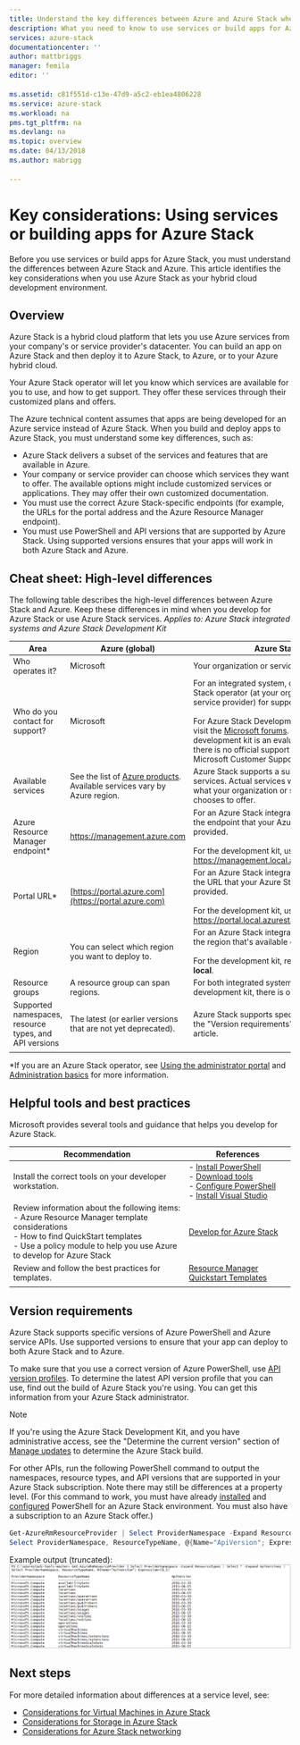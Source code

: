 ```yaml
---
title: Understand the key differences between Azure and Azure Stack when using services and building apps| Microsoft Docs
description: What you need to know to use services or build apps for Azure Stack.
services: azure-stack
documentationcenter: ''
author: mattbriggs
manager: femila
editor: ''

ms.assetid: c81f551d-c13e-47d9-a5c2-eb1ea4806228
ms.service: azure-stack
ms.workload: na
pms.tgt_pltfrm: na
ms.devlang: na
ms.topic: overview
ms.date: 04/13/2018
ms.author: mabrigg

---
```

# Key considerations: Using services or building apps for Azure Stack

Before you use services or build apps for Azure Stack, you must understand the differences between Azure Stack and Azure. This article identifies the key considerations when you use Azure Stack as your hybrid cloud development environment.

## Overview

Azure Stack is a hybrid cloud platform that lets you use Azure services from your company's or service provider's datacenter. You can build an app on Azure Stack and then deploy it to Azure Stack, to Azure, or to your Azure hybrid cloud.

Your Azure Stack operator will let you know which services are available for you to use, and how to get support. They offer these services through their customized plans and offers.

The Azure technical content assumes that apps are being developed for an Azure service instead of Azure Stack. When you build and deploy apps to Azure Stack, you must understand some key differences, such as:

* Azure Stack delivers a subset of the services and features that are available in Azure.
* Your company or service provider can choose which services they want to offer. The available options might include customized services or applications. They may offer their own customized documentation.
* You must use the correct Azure Stack-specific endpoints (for example, the URLs for the portal address and the Azure Resource Manager endpoint).
* You must use PowerShell and API versions that are supported by Azure Stack. Using supported versions ensures that your apps will work in both Azure Stack and Azure.

## Cheat sheet: High-level differences

The following table describes the high-level differences between Azure Stack and Azure. Keep these differences in mind when you develop for Azure Stack or use Azure Stack services.
*Applies to: Azure Stack integrated systems and Azure Stack Development Kit*

| Area | Azure (global) | Azure Stack |
| -------- | ------------- | ----------|
| Who operates it? | Microsoft | Your organization or service provider.|
| Who do you contact for support? | Microsoft | For an integrated system, contact your Azure Stack operator (at your organization or service provider) for support.<br><br>For Azure Stack Development Kit support, visit the [Microsoft forums](https://social.msdn.microsoft.com/Forums/home?forum=azurestack). Because the development kit is an evaluation environment, there is no official support offered through Microsoft Customer Support Services (CSS).
| Available services | See the list of [Azure products](https://azure.microsoft.com/services/?b=17.04b). Available services vary by Azure region. | Azure Stack supports a subset of Azure services. Actual services will vary based on what your organization or service provider chooses to offer.
| Azure Resource Manager endpoint* | https://management.azure.com | For an Azure Stack integrated system, use the endpoint that your Azure Stack operator provided.<br><br>For the development kit, use: https://management.local.azurestack.external
| Portal URL* | [https://portal.azure.com](https://portal.azure.com) | For an Azure Stack integrated system, go to the URL that your Azure Stack operator provided.<br><br>For the development kit, use: https://portal.local.azurestack.external
| Region | You can select which region you want to deploy to. | For an  Azure Stack integrated system, use the region that's available on your system.<br><br>For the development kit, region will always be **local**.
| Resource groups | A resource group can span regions. | For both integrated systems and the development kit, there is only one region.
|Supported namespaces, resource types, and API versions | The latest (or earlier versions that are not yet deprecated). | Azure Stack supports specific versions. See the "Version requirements" section of this article.
| | |

*If you are an Azure Stack operator, see [Using the administrator portal](../azure-stack-manage-portals.md) and [Administration basics](../azure-stack-manage-basics.md) for more information.

## Helpful tools and best practices
 
 Microsoft provides several tools and guidance that helps you develop for Azure Stack.

| Recommendation | References | 
| -------- | ------------- | 
| Install the correct tools on your developer workstation. | - [Install PowerShell](azure-stack-powershell-install.md)<br>- [Download tools](azure-stack-powershell-download.md)<br>- [Configure PowerShell](azure-stack-powershell-configure-user.md)<br>- [Install Visual Studio](azure-stack-install-visual-studio.md) 
| Review information about the following items:<br>- Azure Resource Manager template considerations<br>- How to find QuickStart templates<br>- Use a policy module to help you use Azure to develop for Azure Stack | [Develop for Azure Stack](azure-stack-developer.md) | 
| Review and follow the best practices for templates. | [Resource Manager Quickstart Templates](https://github.com/Azure/azure-quickstart-templates/blob/master/1-CONTRIBUTION-GUIDE/best-practices.md#best-practices)
| | |

## Version requirements

Azure Stack supports specific versions of Azure PowerShell and Azure service APIs. Use supported versions to ensure that your app can deploy to both Azure Stack and to Azure.

To make sure that you use a correct version of Azure PowerShell, use [API version profiles](azure-stack-version-profiles.md). To determine the latest API version profile that you can use, find out the build of Azure Stack you're using. You can get this information from your Azure Stack administrator.

>[!NOTE]
 If you're using the Azure Stack Development Kit, and you have administrative access, see the "Determine the current version" section of [Manage updates](https://docs.microsoft.com/azure/azure-stack/azure-stack-updates#determine-the-current-version) to determine the Azure Stack build.

For other APIs, run the following PowerShell command to output the namespaces, resource types, and API versions that are supported in your Azure Stack subscription. Note there may still be differences at a property level. (For this command to work, you must have already [installed](azure-stack-powershell-install.md) and [configured](azure-stack-powershell-configure-user.md) PowerShell for an Azure Stack environment. You must also have a subscription to an Azure Stack offer.)

 ```powershell
Get-AzureRmResourceProvider | Select ProviderNamespace -Expand ResourceTypes | Select * -Expand ApiVersions | `
Select ProviderNamespace, ResourceTypeName, @{Name="ApiVersion"; Expression={$_}} 
```

Example output (truncated):
![Example output of Get-AzureRmResourceProvider command](media/azure-stack-considerations/image1.png)
 
## Next steps

For more detailed information about differences at a service level, see:

* [Considerations for Virtual Machines in Azure Stack](azure-stack-vm-considerations.md)
* [Considerations for Storage in Azure Stack](azure-stack-acs-differences.md)
* [Considerations for Azure Stack networking](azure-stack-network-differences.md)
